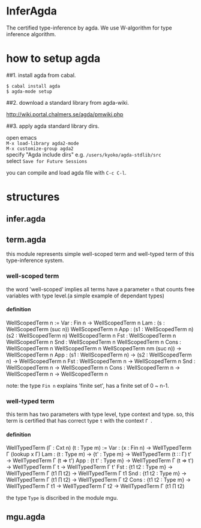 InferAgda
=========
The certified type-inference by agda.
We use W-algorithm for type inference algorithm.

# how to setup agda

##1. install agda from cabal.

```
$ cabal install agda
$ agda-mode setup
```
##2. download a standard library from agda-wiki.

http://wiki.portal.chalmers.se/agda/pmwiki.php

##3. apply agda standard library dirs.

open emacs  
`M-x load-library agda2-mode`  
`M-x customize-group agda2`  
specify "Agda include dirs" e.g. `/users/kyoko/agda-stdlib/src`  
select `Save for Future Sessions`

you can compile and load agda file with `C-c C-l`.


# structures

## infer.agda

## term.agda

this module represents simple well-scoped term and well-typed term of
 this type-inference system.

### well-scoped term

the word 'well-scoped' implies all terms have a parameter `n` that counts
free variables with type level.(a simple example of dependant types)

#### definition

WellScopedTerm n :=
  Var : Fin n → WellScopedTerm n
  Lam : (s : WellScopedTerm (suc n))   WellScopedTerm n
  App : (s1 : WellScopedTerm n)   (s2 : WellScopedTerm n)   WellScopedTerm n
  Fst : WellScopedTerm n   WellScopedTerm n
  Snd : WellScopedTerm n   WellScopedTerm n
  Cons : WellScopedTerm n   WellScopedTerm n   WellScopedTerm nm (suc n)) → WellScopedTerm n
  App : (s1 : WellScopedTerm n) → (s2 : WellScopedTerm n) → WellScopedTerm n
  Fst : WellScopedTerm n → WellScopedTerm n
  Snd : WellScopedTerm n → WellScopedTerm n
  Cons : WellScopedTerm n → WellScopedTerm n → WellScopedTerm n

note: the type `Fin n` explains 'finite set', has a finite set of 0 ~ n-1.


### well-typed term

this term has two parameters with type level, type context and type.
so, this term is certified that has correct type `t` with the context `Γ `.

#### definition

WellTypedTerm (Γ : Cxt n)  (t : Type m) :=
  Var : (x : Fin n) → WellTypedTerm Γ (lookup x Γ)
  Lam : (t : Type m) → {t' : Type m} → WellTypedTerm (t ∷ Γ) t' →
        WellTypedTerm Γ (t ⇒ t')
  App : {t t' : Type m} → WellTypedTerm Γ (t ⇒ t') → WellTypedTerm Γ t →
        WellTypedTerm Γ t'
  Fst : {t1 t2 : Type m} → WellTypedTerm Γ (t1 ∏ t2) →  WellTypedTerm Γ t1
  Snd : {t1 t2 : Type m} → WellTypedTerm Γ (t1 ∏ t2) →  WellTypedTerm Γ t2
  Cons :  {t1 t2 : Type m} → WellTypedTerm Γ t1 → WellTypedTerm Γ t2 → WellTypedTerm Γ (t1 ∏ t2)  

the type `Type` is discribed in the module mgu.

## mgu.agda
